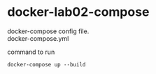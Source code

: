 
# docker-lab02-compose

docker-compose config file.  
docker-compose.yml

command to run
```
docker-compose up --build
```